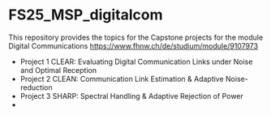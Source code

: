 # FS25_MSP_digitalcom
This repository provides the topics for the Capstone projects for the module Digital Communications https://www.fhnw.ch/de/studium/module/9107973

- Project 1 CLEAR: Evaluating Digital Communication Links under Noise and Optimal Reception
- Project 2 CLEAN: Communication Link Estimation & Adaptive Noise-reduction
- Project 3 SHARP: Spectral Handling & Adaptive Rejection of Power
- 

